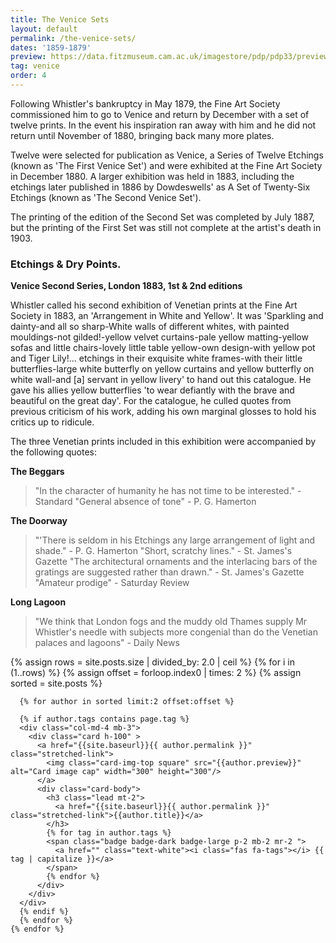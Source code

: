 ```yaml
---
title: The Venice Sets
layout: default
permalink: /the-venice-sets/
dates: '1859-1879'
preview: https://data.fitzmuseum.cam.ac.uk/imagestore/pdp/pdp33/preview_P_2_2008.jpg
tag: venice
order: 4
---
```

Following Whistler's bankruptcy in May 1879, the Fine Art Society commissioned him to go to Venice and return by December with a set of twelve prints. In the event his inspiration ran away with him and he did not return until November of 1880, bringing back many more plates.

Twelve were selected for publication as Venice, a Series of Twelve Etchings (known as 'The First Venice Set') and were exhibited at the Fine Art Society in December 1880. A larger exhibition was held in 1883, including the etchings later published in 1886 by Dowdeswells' as A Set of Twenty-Six Etchings (known as 'The Second Venice Set').

The printing of the edition of the Second Set was completed by July 1887, but the printing of the First Set was still not complete at the artist's death in 1903.


### Etchings & Dry Points.

**Venice Second Series, London 1883, 1st & 2nd editions**

Whistler called his second exhibition of Venetian prints at the Fine Art Society in 1883, an 'Arrangement in White and Yellow'. It was 'Sparkling and dainty-and all so sharp-White walls of different whites, with painted mouldings-not gilded!-yellow velvet curtains-pale yellow matting-yellow sofas and little chairs-lovely little table yellow-own design-with yellow pot and Tiger Lily!... etchings in their exquisite white frames-with their little butterflies-large white butterfly on yellow curtains and yellow butterfly on white wall-and [a] servant in yellow livery' to hand out this catalogue. He gave his allies yellow butterflies 'to wear defiantly with the brave and beautiful on the great day'. For the catalogue, he culled quotes from previous criticism of his work, adding his own marginal glosses to hold his critics up to ridicule.

The three Venetian prints included in this exhibition were accompanied by the following quotes:

**The Beggars**

> "In the character of humanity he has not time to be interested." - Standard
"General absence of tone" - P. G. Hamerton

**The Doorway**

>"'There is seldom in his Etchings any large arrangement of light and shade." - P. G. Hamerton
"Short, scratchy lines." - St. James's Gazette
"The architectural ornaments and the interlacing bars of the gratings are suggested rather than drawn." - St. James's Gazette
"Amateur prodige" - Saturday Review

**Long Lagoon**

>"We think that London fogs and the muddy old Thames supply Mr Whistler's needle with subjects more congenial than do the Venetian palaces and lagoons" - Daily News


<div class="container mb-3">
  <div class="row">
  {% assign rows =  site.posts.size | divided_by: 2.0 | ceil %}
  {% for i in (1..rows) %}
  {% assign offset = forloop.index0 | times: 2 %}
  {% assign sorted =  site.posts  %}

      {% for author in sorted limit:2 offset:offset %}

      {% if author.tags contains page.tag %}
      <div class="col-md-4 mb-3">
        <div class="card h-100" >
          <a href="{{site.baseurl}}{{ author.permalink }}" class="stretched-link">
            <img class="card-img-top square" src="{{author.preview}}" alt="Card image cap" width="300" height="300"/>
          </a>
          <div class="card-body">
            <h3 class="lead mt-2">
              <a href="{{site.baseurl}}{{ author.permalink }}" class="stretched-link">{{author.title}}</a>
            </h3>
            {% for tag in author.tags %}
            <span class="badge badge-dark badge-large p-2 mb-2 mr-2 ">
              <a href="" class="text-white"><i class="fas fa-tags"></i> {{ tag | capitalize }}</a>
            </span>
            {% endfor %}
          </div>
        </div>
      </div>
      {% endif %}
      {% endfor %}
    {% endfor %}


  </div>
</div>
